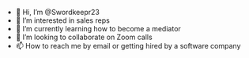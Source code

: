 - 👋 Hi, I’m @Swordkeepr23
- 👀 I’m interested in sales reps
- 🌱 I’m currently learning how to become a mediator
- 💞️ I’m looking to collaborate on Zoom calls
- 📫 How to reach me by email or getting hired by a software company

<!---
Swordkeepr23/Swordkeepr23 is a ✨ special ✨ repository because its `README.md` (this file) appears on your GitHub profile.
You can click the Preview link to take a look at your changes.
--->
